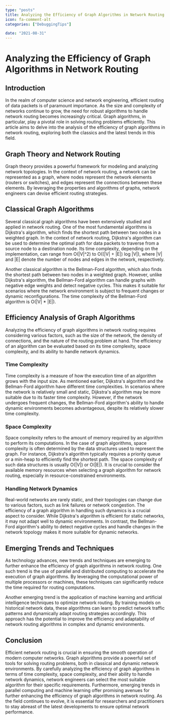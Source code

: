 ```yaml
---
type: "posts"
title: Analyzing the Efficiency of Graph Algorithms in Network Routing
icon: fa-comment-alt
categories: ["DebuggingTips"]

date: "2021-08-31"
---
```




# Analyzing the Efficiency of Graph Algorithms in Network Routing

## Introduction
In the realm of computer science and network engineering, efficient routing of data packets is of paramount importance. As the size and complexity of networks continue to grow, the need for robust algorithms to handle network routing becomes increasingly critical. Graph algorithms, in particular, play a pivotal role in solving routing problems efficiently. This article aims to delve into the analysis of the efficiency of graph algorithms in network routing, exploring both the classics and the latest trends in this field.

## Graph Theory and Network Routing
Graph theory provides a powerful framework for modeling and analyzing network topologies. In the context of network routing, a network can be represented as a graph, where nodes represent the network elements (routers or switches), and edges represent the connections between these elements. By leveraging the properties and algorithms of graphs, network engineers can devise efficient routing strategies.

## Classical Graph Algorithms
Several classical graph algorithms have been extensively studied and applied in network routing. One of the most fundamental algorithms is Dijkstra's algorithm, which finds the shortest path between two nodes in a weighted graph. In the context of network routing, Dijkstra's algorithm can be used to determine the optimal path for data packets to traverse from a source node to a destination node. Its time complexity, depending on the implementation, can range from O(|V|^2) to O((|V| + |E|) log |V|), where |V| and |E| denote the number of nodes and edges in the network, respectively.

Another classical algorithm is the Bellman-Ford algorithm, which also finds the shortest path between two nodes in a weighted graph. However, unlike Dijkstra's algorithm, the Bellman-Ford algorithm can handle graphs with negative edge weights and detect negative cycles. This makes it suitable for scenarios where the network environment is subject to frequent changes or dynamic reconfigurations. The time complexity of the Bellman-Ford algorithm is O(|V| * |E|).

## Efficiency Analysis of Graph Algorithms
Analyzing the efficiency of graph algorithms in network routing requires considering various factors, such as the size of the network, the density of connections, and the nature of the routing problem at hand. The efficiency of an algorithm can be evaluated based on its time complexity, space complexity, and its ability to handle network dynamics.

### Time Complexity
Time complexity is a measure of how the execution time of an algorithm grows with the input size. As mentioned earlier, Dijkstra's algorithm and the Bellman-Ford algorithm have different time complexities. In scenarios where the network is relatively small and static, Dijkstra's algorithm may be more suitable due to its faster time complexity. However, if the network undergoes frequent changes, the Bellman-Ford algorithm's ability to handle dynamic environments becomes advantageous, despite its relatively slower time complexity.

### Space Complexity
Space complexity refers to the amount of memory required by an algorithm to perform its computations. In the case of graph algorithms, space complexity is often determined by the data structures used to represent the graph. For instance, Dijkstra's algorithm typically requires a priority queue or a min-heap to efficiently find the shortest path. The space complexity of such data structures is usually O(|V|) or O(|E|). It is crucial to consider the available memory resources when selecting a graph algorithm for network routing, especially in resource-constrained environments.

### Handling Network Dynamics
Real-world networks are rarely static, and their topologies can change due to various factors, such as link failures or network congestion. The efficiency of a graph algorithm in handling such dynamics is a crucial aspect to consider. While Dijkstra's algorithm is efficient for static networks, it may not adapt well to dynamic environments. In contrast, the Bellman-Ford algorithm's ability to detect negative cycles and handle changes in the network topology makes it more suitable for dynamic networks.

## Emerging Trends and Techniques
As technology advances, new trends and techniques are emerging to further enhance the efficiency of graph algorithms in network routing. One such trend is the use of parallel and distributed computing to accelerate the execution of graph algorithms. By leveraging the computational power of multiple processors or machines, these techniques can significantly reduce the time required for routing computations.

Another emerging trend is the application of machine learning and artificial intelligence techniques to optimize network routing. By training models on historical network data, these algorithms can learn to predict network traffic patterns and dynamically adapt routing strategies accordingly. This approach has the potential to improve the efficiency and adaptability of network routing algorithms in complex and dynamic environments.

## Conclusion
Efficient network routing is crucial in ensuring the smooth operation of modern computer networks. Graph algorithms provide a powerful set of tools for solving routing problems, both in classical and dynamic network environments. By carefully analyzing the efficiency of graph algorithms in terms of time complexity, space complexity, and their ability to handle network dynamics, network engineers can select the most suitable algorithm for their specific requirements. Furthermore, emerging trends in parallel computing and machine learning offer promising avenues for further enhancing the efficiency of graph algorithms in network routing. As the field continues to evolve, it is essential for researchers and practitioners to stay abreast of the latest developments to ensure optimal network performance.